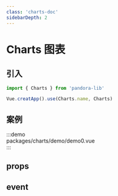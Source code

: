 ```yaml
---
class: 'charts-doc'
sidebarDepth: 2
---
```


# Charts 图表

## 引入

```javascript
import { Charts } from 'pandora-lib'

Vue.creatApp().use(Charts.name, Charts)
```

## 案例

:::demo  
packages/charts/demo/demo0.vue  
:::

## props

## event
